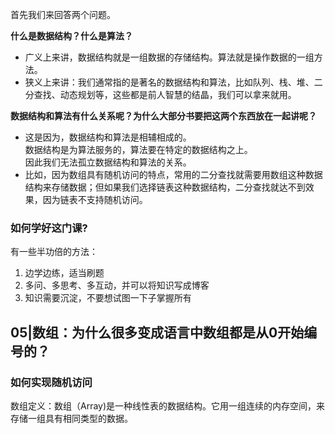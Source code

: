 首先我们来回答两个问题。

**什么是数据结构？什么是算法？**

- 广义上来讲，数据结构就是一组数据的存储结构。算法就是操作数据的一组方法。
- 狭义上来讲：我们通常指的是著名的数据结构和算法，比如队列、栈、堆、二分查找、动态规划等，这些都是前人智慧的结晶，我们可以拿来就用。

**数据结构和算法有什么关系呢？为什么大部分书要把这两个东西放在一起讲呢？** 

- 这是因为，数据结构和算法是相辅相成的。  
  数据结构是为算法服务的，算法要在特定的数据结构之上。  
  因此我们无法孤立数据结构和算法的关系。  
- 比如，因为数组具有随机访问的特点，常用的二分查找就需要用数组这种数据结构来存储数据；但如果我们选择链表这种数据结构，二分查找就达不到效果，因为链表不支持随机访问。

### 如何学好这门课?

有一些半功倍的方法：

1. 边学边练，适当刷题
2. 多问、多思考、多互动，并可以将知识写成博客
3. 知识需要沉淀，不要想试图一下子掌握所有

## 05|数组：为什么很多变成语言中数组都是从0开始编号的？

### 如何实现随机访问
数组定义：数组（Array)是一种线性表的数据结构。它用一组连续的内存空间，来存储一组具有相同类型的数据。